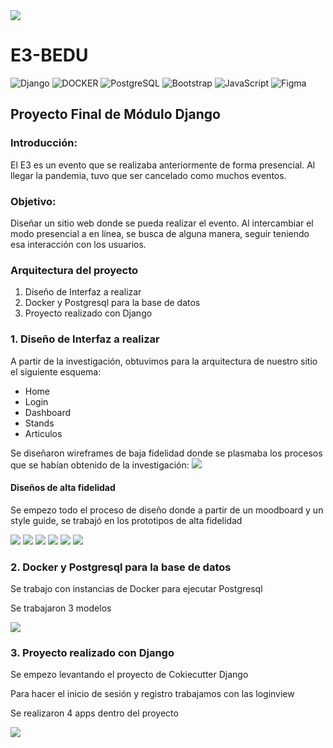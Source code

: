<img src='./src/img/Titular.png'>

# E3-BEDU
![Django](https://img.shields.io/static/v1?style=for-the-badge&message=Django&color=092E20&logo=Django&logoColor=FFFFFF&label=)
![DOCKER](https://img.shields.io/badge/docker-14354C?style=for-the-badge&logo=docker&logoColor=white)
![PostgreSQL](https://img.shields.io/static/v1?style=for-the-badge&message=PostgreSQL&color=4169E1&logo=PostgreSQL&logoColor=FFFFFF&label=)
![Bootstrap](https://img.shields.io/badge/bootstrap-%23563D7C.svg?style=for-the-badge&logo=bootstrap&logoColor=white)
![JavaScript](https://img.shields.io/badge/javascript-%23323330.svg?style=for-the-badge&logo=javascript&logoColor=%23F7DF1E)
![Figma](https://img.shields.io/badge/figma-%23F24E1E.svg?style=for-the-badge&logo=figma&logoColor=white)


## Proyecto Final de Módulo Django
   
### Introducción:
El E3 es un evento que se realizaba anteriormente de forma presencial. Al llegar la pandemia, tuvo que ser cancelado como muchos eventos. 

### Objetivo:
Diseñar un sitio web donde se pueda realizar el evento. Al intercambiar el modo presencial a en línea, se busca de alguna manera, seguir teniendo esa interacción con los usuarios.

### Arquitectura del proyecto

1. Diseño de Interfaz a realizar
2. Docker y Postgresql para la base de datos
3. Proyecto realizado con Django



<section>
  <h3>1. Diseño de Interfaz a realizar</h3>
  
  <p>A partir de la investigación, obtuvimos para la arquitectura de nuestro sitio el siguiente esquema:</p>

  <ul>
    <li>Home</li>
    <li>Login</li>
    <li>Dashboard</li>
    <li>Stands</li>
    <li>Articulos</li>
  </ul>

  <p>Se diseñaron wireframes de baja fidelidad donde se plasmaba los procesos que se habían obtenido de la investigación:

  <img src='./src/img/Low.png'>

  <h4>Diseños de alta fidelidad</h4>
   
  <p>Se empezo todo el proceso de diseño donde a partir de un moodboard y un style guide, se trabajó en los prototipos de alta fidelidad</p>
   
  <img src='./src/img/Home.png'>
  <img src='./src/img/Login.png'>
  <img src='./src/img/Register.png'>
  <img src='./src/img/Dashboard.png'>
  <img src='./src/img/Modal.png'>
  <img src='./src/img/Stand.png'>


</section>

<section id="docker">
  <h3>2. Docker y Postgresql para la base de datos</h3>

  <p>Se trabajo con instancias de Docker para ejecutar Postgresql</p>
  <p>Se trabajaron 3 modelos</p>

  
  <img src='./src/img/Diagrama.png'> 

</section>
<section id="backend">
  <h3>3. Proyecto realizado con Django</h3>

  <p>Se empezo levantando el proyecto de Cokiecutter Django</p>
  <p>Para hacer el inicio de sesión y registro trabajamos con las loginview</p>
  <p>Se realizaron 4 apps dentro del proyecto</p>
  
  <img src='./src/img/Proyecto.png'> 

</section>
  


